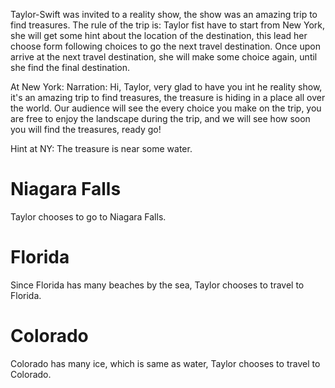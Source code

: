 Taylor-Swift was invited to a reality show, the show was an amazing trip to find treasures. The rule of the trip is: Taylor fist have to start from New York, she will get some hint about the location of the destination, this lead her choose form following choices to go the next travel destination. Once upon arrive at the next travel destination, she will make some choice again, until she find the final destination.

At New York:
Narration: Hi, Taylor, very glad to have you int he reality show, it's an amazing trip to find treasures, the treasure is hiding in a place all over the world. Our audience will see the every choice you make on the trip, you are free to enjoy the landscape during the trip, and we will see how soon you will find the treasures, ready go!

Hint at NY:
The treasure is near some water.

# Niagara Falls
Taylor chooses to go to Niagara Falls.

# Florida
Since Florida has many beaches by the sea, Taylor chooses to travel to Florida.

# Colorado
Colorado has many ice, which is same as water, Taylor chooses to travel to Colorado.
